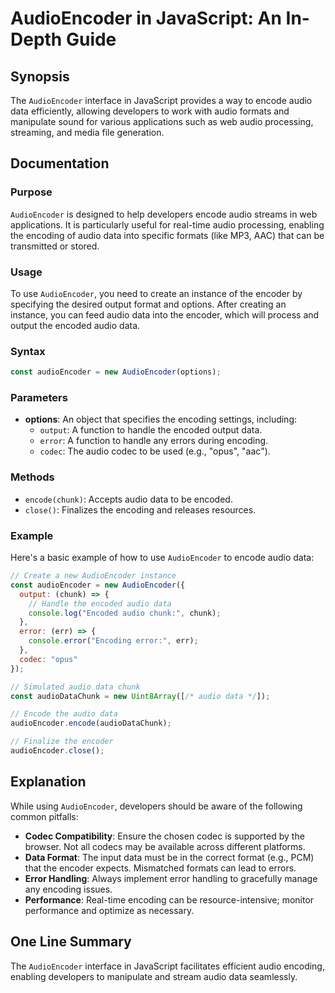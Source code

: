 <!--
Meta Description: # AudioEncoder in JavaScript: An In-Depth Guide ## Synopsis The `AudioEncoder` interface in JavaScript provides a way to encode audio data efficiently...
Meta Keywords: audio, audioencoder, data, encoding, encode
-->

# AudioEncoder in JavaScript: An In-Depth Guide

## Synopsis
The `AudioEncoder` interface in JavaScript provides a way to encode audio data efficiently, allowing developers to work with audio formats and manipulate sound for various applications such as web audio processing, streaming, and media file generation.

## Documentation

### Purpose
`AudioEncoder` is designed to help developers encode audio streams in web applications. It is particularly useful for real-time audio processing, enabling the encoding of audio data into specific formats (like MP3, AAC) that can be transmitted or stored.

### Usage
To use `AudioEncoder`, you need to create an instance of the encoder by specifying the desired output format and options. After creating an instance, you can feed audio data into the encoder, which will process and output the encoded audio data.

### Syntax
```javascript
const audioEncoder = new AudioEncoder(options);
```

### Parameters
- **options**: An object that specifies the encoding settings, including:
  - `output`: A function to handle the encoded output data.
  - `error`: A function to handle any errors during encoding.
  - `codec`: The audio codec to be used (e.g., "opus", "aac").

### Methods
- `encode(chunk)`: Accepts audio data to be encoded.
- `close()`: Finalizes the encoding and releases resources.

### Example
Here's a basic example of how to use `AudioEncoder` to encode audio data:

```javascript
// Create a new AudioEncoder instance
const audioEncoder = new AudioEncoder({
  output: (chunk) => {
    // Handle the encoded audio data
    console.log("Encoded audio chunk:", chunk);
  },
  error: (err) => {
    console.error("Encoding error:", err);
  },
  codec: "opus"
});

// Simulated audio data chunk
const audioDataChunk = new Uint8Array([/* audio data */]);

// Encode the audio data
audioEncoder.encode(audioDataChunk);

// Finalize the encoder
audioEncoder.close();
```

## Explanation
While using `AudioEncoder`, developers should be aware of the following common pitfalls:

- **Codec Compatibility**: Ensure the chosen codec is supported by the browser. Not all codecs may be available across different platforms.
- **Data Format**: The input data must be in the correct format (e.g., PCM) that the encoder expects. Mismatched formats can lead to errors.
- **Error Handling**: Always implement error handling to gracefully manage any encoding issues.
- **Performance**: Real-time encoding can be resource-intensive; monitor performance and optimize as necessary.

## One Line Summary
The `AudioEncoder` interface in JavaScript facilitates efficient audio encoding, enabling developers to manipulate and stream audio data seamlessly.